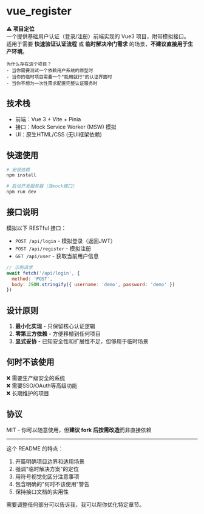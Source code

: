 # vue_register

**⚠️ 项目定位**  
一个提供基础用户认证（登录/注册）前端实现的 Vue3 项目，附带模拟接口。  
适用于需要 **快速验证认证流程** 或 **临时解决冷门需求** 的场景，**不建议直接用于生产环境**。

```text
为什么存在这个项目？
- 当你需要测试一个依赖用户系统的原型时
- 当你的临时项目需要一个"能用就行"的认证界面时
- 当你不想为一次性需求配置完整认证服务时
```

## 技术栈
- 前端：Vue 3 + Vite + Pinia
- 接口：Mock Service Worker (MSW) 模拟
- UI：原生HTML/CSS (无UI框架依赖)

## 快速使用
```bash
# 安装依赖
npm install

# 启动开发服务器（含mock接口）
npm run dev
```

## 接口说明
模拟以下 RESTful 接口：
- `POST /api/login` - 模拟登录（返回JWT）
- `POST /api/register` - 模拟注册
- `GET /api/user` - 获取当前用户信息

```javascript
// 示例请求
await fetch('/api/login', {
  method: 'POST',
  body: JSON.stringify({ username: 'demo', password: 'demo' })
})
```

## 设计原则
1. **最小化实现** - 只保留核心认证逻辑
2. **零第三方依赖** - 方便移植到任何项目
3. **显式妥协** - 已知安全性和扩展性不足，但够用于临时场景

## 何时不该使用
❌ 需要生产级安全的系统  
❌ 需要SSO/OAuth等高级功能  
❌ 长期维护的项目

## 协议
MIT - 你可以随意使用，但**建议 fork 后按需改造**而非直接依赖

---

这个 README 的特点：
1. 开篇明确项目边界和适用场景
2. 强调"临时解决方案"的定位
3. 用符号视觉化区分注意事项
4. 包含明确的"何时不该使用"警告
5. 保持接口文档的实用性

需要调整任何部分可以告诉我，我可以帮你优化特定章节。
